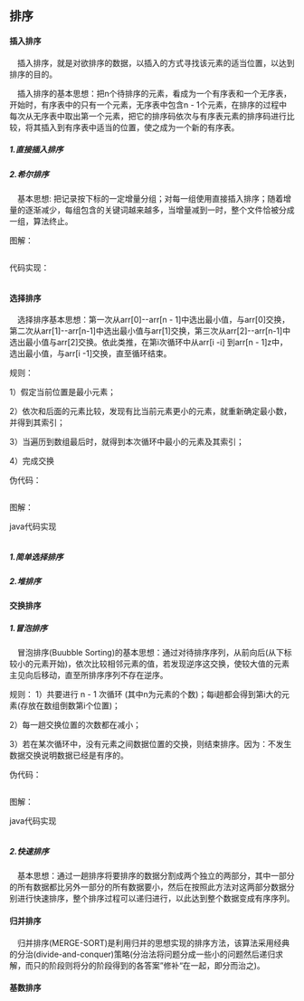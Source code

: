  ## 排序
 
 #### 插入排序
  &ensp;&ensp;插入排序，就是对欲排序的数据，以插入的方式寻找该元素的适当位置，以达到排序的目的。
  
 &ensp;&ensp;插入排序的基本思想：把n个待排序的元素，看成为一个有序表和一个无序表，开始时，有序表中的只有一个元素，无序表中包含n - 1个元素，在排序的过程中每次从无序表中取出第一个元素，把它的排序码依次与有序表元素的排序码进行比较，将其插入到有序表中适当的位置，使之成为一个新的有序表。
  
 ##### 1.直接插入排序
 ##### 2.希尔排序
 &ensp;&ensp;基本思想: 把记录按下标的一定增量分组；对每一组使用直接插入排序；随着增量的逐渐减少，每组包含的关键词越来越多，当增量减到一时，整个文件恰被分成一组，算法终止。
 
 图解：
 ```
```
代码实现：
```

```
 #### 选择排序
 &ensp;&ensp;选择排序基本思想：第一次从arr[0]--arr[n - 1]中选出最小值，与arr[0]交换，第二次从arr[1]--arr[n-1]中选出最小值与arr[1]交换，第三次从arr[2]--arr[n-1]中选出最小值与arr[2]交换。依此类推，在第i次循环中从arr[i -i] 到arr[n - 1]z中，选出最小值，与arr[i -1]交换，直至循环结束。
 
 规则：
 
 1）假定当前位置是最小元素；
 
 2）依次和后面的元素比较，发现有比当前元素更小的元素，就重新确定最小数，并得到其索引；
 
 3）当遍历到数组最后时，就得到本次循环中最小的元素及其索引；
 
 4）完成交换
 
 
  伪代码：
  ```
  
 ```
 
  图解：
  
  java代码实现
  ```
 ```
 ##### 1.简单选择排序
 ##### 2.堆排序
 #### 交换排序
 ##### 1.冒泡排序
 &ensp;&ensp;冒泡排序(Buubble Sorting)的基本思想：通过对待排序序列，从前向后(从下标较小的元素开始)，依次比较相邻元素的值，若发现逆序这交换，使较大值的元素主见向后移动，直至所排序序列不存在逆序。

 规则：
1）共要进行 n - 1 次循环 (其中n为元素的个数)；每i趟都会得到第i大的元素(存放在数组倒数第i个位置)；

2）每一趟交换位置的次数都在减小；

3）若在某次循环中，没有元素之间数据位置的交换，则结束排序。因为：不发生数据交换说明数据已经是有序的。

 伪代码：
 ```
 
```
 图解：
 
 java代码实现
 ```
```
 
 ##### 2.快速排序
 &ensp;&ensp;基本思想：通过一趟排序将要排序的数据分割成两个独立的两部分，其中一部分的所有数据都比另外一部分的所有数据要小，然后在按照此方法对这两部分数据分别进行快速排序，整个排序过程可以递归进行，以此达到整个数据变成有序序列。
 
 
 #### 归并排序
 &ensp;&ensp;归并排序(MERGE-SORT)是利用归并的思想实现的排序方法，该算法采用经典的分治(divide-and-conquer)策略(分治法将问题分成一些小的问题然后递归求解，而只的阶段则将分的阶段得到的各答案”修补“在一起，即分而治之)。
 #### 基数排序
